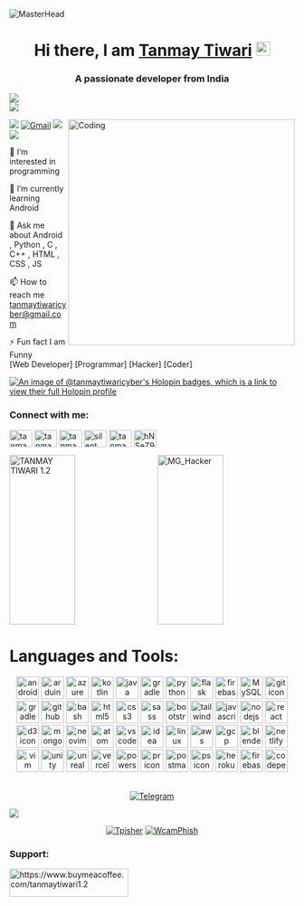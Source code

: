 ![MasterHead](https://1.bp.blogspot.com/-7A4WynwLsMw/XbBpCXG8fHI/AAAAAAAAMt4/uOa1bpLskYgrwGbllhSu2SDj_Mig8SXJQCLcBGAsYHQ/s1600/2000_600px.gif)
<h1 align="center">Hi there, I am <a href="https://remote-coders-2022.netlify.app/">Tanmay Tiwari</a> <img src="https://media.giphy.com/media/hvRJCLFzcasrR4ia7z/giphy.gif" width="25px"></h1>
<h3 align="center">A passionate developer from India</h3>

![](https://komarev.com/ghpvc/?username=your-github-Tanmay-Tiwaricyber&color=dc143c)<br>
![](https://tryhackme-badges.s3.amazonaws.com/TanmayTiwari.png)


<img align="right" alt="Coding" width="400" src="https://cdn.dribbble.com/users/1162077/screenshots/3848914/programmer.gif">

[<img src="https://img.shields.io/badge/Github-%23000000.svg?&style=for-the-badge&logo=github&logoColor=white">](https://github.com/Tanmay-Tiwaricyber)
[<img alt="Gmail" src="https://img.shields.io/badge/Gmail-D14836?style=for-the-badge&logo=gmail&logoColor=white" />](mailto:tanmaytiwaricyber@gmail.com)
[<img src="https://img.shields.io/badge/linkedin-%230077B5.svg?&style=for-the-badge&logo=linkedin&logoColor=white">](https://www.linkedin.com/in/tanmay-tiwari-a4a551235)
[<img src="https://img.shields.io/badge/Portfolio-%23000000.svg?&style=for-the-badge">](https://tanmay-tiwaricyber.netlify.app/)

👀 I’m interested in programming

🌱 I’m currently learning Android

💬 Ask me about Android , Python , C , C++ , HTML , CSS , JS

📫 How to reach me tanmaytiwaricyber@gmail.com

⚡ Fun fact I am Funny
<br>[Web Developer]  [Programmar]  [Hacker]  [Coder]

[![An image of @tanmaytiwaricyber's Holopin badges, which is a link to view their full Holopin profile](https://holopin.me/tanmaytiwaricyber)](https://holopin.io/@tanmaytiwaricyber)


<h3 align="left">Connect with me:</h3>
<p align="left">
<a href="https://codepen.io/tanmay-tiwaricyber" target="blank"><img align="center" src="https://skillicons.dev/icons?i=codepen" alt="tanmay-tiwaricyber" height="30" width="40" /></a>
<a href="https://dev.to/tanmaytiwaricyber" target="blank"><img align="center" src="https://skillicons.dev/icons?i=devto" alt="tanmaytiwaricyber" height="30" width="40" /></a>
<a href="https://stackoverflow.com/users/tanmay-tiwari-1-2" target="blank"><img align="center" src="https://skillicons.dev/icons?i=stackoverflow" alt="tanmay-tiwari-1-2" height="30" width="40" /></a>
<a href="https://www.youtube.com/@silentprogrammerofficial" target="blank"><img align="center" src="https://raw.githubusercontent.com/rahuldkjain/github-profile-readme-generator/master/src/images/icons/Social/youtube.svg" alt="silent programmer official" height="30" width="40" /></a>
<a href="https://www.codechef.com/users/tanmaytiwari08" target="blank"><img align="center" src="https://cdn.jsdelivr.net/npm/simple-icons@3.1.0/icons/codechef.svg" alt="tanmaytiwari08" height="30" width="40" /></a>
<a href="https://discord.gg/hNSeZ9khXD" target="blank"><img align="center" src="https://skillicons.dev/icons?i=discord" alt="hNSeZ9khXD" height="30" width="40" /></a>
</p>
<p><a target="_blank" href="https://github.com/Tanmay-Tiwaricyber">
     <img title="TANMAY TIWARI 1.2" height="300px" width="48%" align="center" src="https://github-readme-stats.vercel.app/api?username=Tanmay-Tiwaricyber&show_icons=true&include_all_commits=true&theme=midnight-purple&cache_seconds=3200"></a>

<a href="https://github.com/Tanmay-Tiwaricyber">
  <img width="48%"  height="300px"  align="right" src="http://github-readme-streak-stats.herokuapp.com?user=Tanmay-Tiwaricyber&theme=midnight-purple&date_format=M%20j%5B%2C%20Y%5D&fire=FFFFFF&sideNums=DDDDDD" alt="MG_Hacker" />
</a>
<br>
<h1>Languages and Tools:</h1> 
<div align="center">
  <img src="https://skillicons.dev/icons?i=androidstudio" width="40px" alt="android icon"/>
  <img src="https://skillicons.dev/icons?i=arduino" width="40px" alt="arduino icon"/>
  <img src="https://skillicons.dev/icons?i=azure" width="40px" alt="azure icon"/>
  <img src="https://skillicons.dev/icons?i=kotlin" width="40px" alt="kotlin icon"/>
  <img src="https://skillicons.dev/icons?i=java" width="40px" alt="java icon"/>
  <img src="https://skillicons.dev/icons?i=gradle" width="40px" alt="gradle icon"/>
  <img src="https://skillicons.dev/icons?i=python" width="40px" alt="python icon"/>
  <img src="https://skillicons.dev/icons?i=flask" width="40px" alt="flask icon"/>
  <img src="https://skillicons.dev/icons?i=firebase" width="40px" alt="firebase icon"/>
  <img src="https://skillicons.dev/icons?i=mysql" width="40px" alt="MySQL icon"/>
  <img src="https://skillicons.dev/icons?i=git" width="40px" alt="git icon"/>
  <img src="https://skillicons.dev/icons?i=gradle" width="40px" alt="gradle icon"/>
  <img src="https://skillicons.dev/icons?i=github" width="40px" alt="github icon"/>
  <img src="https://skillicons.dev/icons?i=bash" width="40px" alt="bash icon"/>
  <img src="https://skillicons.dev/icons?i=html" width="40px" alt="html5 icon"/>
  <img src="https://skillicons.dev/icons?i=css" width="40px" alt="css3 icon"/>
  <img src="https://skillicons.dev/icons?i=sass" width="40px" alt="sass icon"/>
  <img src="https://skillicons.dev/icons?i=bootstrap" width="40px" alt="bootstrap icon"/>
  <img src="https://skillicons.dev/icons?i=tailwind" width="40px" alt="tailwind icon"/>
  <img src="https://skillicons.dev/icons?i=javascript" width="40px" alt="javascript icon"/>
  <img src="https://skillicons.dev/icons?i=nodejs" width="40px" alt="nodejs icon"/>
  <img src="https://skillicons.dev/icons?i=react" width="40px" alt="react icon"/>
  <img src="https://skillicons.dev/icons?i=d3" width="40px" alt="d3 icon"/>
  <img src="https://skillicons.dev/icons?i=mongodb" width="40px" alt="mongodb icon"/>
  <img src="https://skillicons.dev/icons?i=neovim" width="40px" alt="neovim icon"/>
  <img src="https://skillicons.dev/icons?i=atom" width="40px" alt="atom icon"/>
  <img src="https://skillicons.dev/icons?i=vscode" width="40px" alt="vscode icon"/>
  <img src="https://skillicons.dev/icons?i=idea" width="40px" alt="idea icon"/>
  <img src="https://skillicons.dev/icons?i=linux" width="40px" alt="linux icon"/>
  <img src="https://skillicons.dev/icons?i=aws" width="40px" alt="aws icon"/>
  <img src="https://skillicons.dev/icons?i=gcp" width="40px" alt="gcp icon"/>
  <img src="https://skillicons.dev/icons?i=blender" width="40px" alt="blender icon"/>
  <img src="https://skillicons.dev/icons?i=netlify" width="40px" alt="netlify icon"/>
  <img src="https://skillicons.dev/icons?i=vim" width="40px" alt="vim icon"/>
  <img src="https://skillicons.dev/icons?i=unity" width="40px" alt="unity icon"/>
  <img src="https://skillicons.dev/icons?i=unreal" width="40px" alt="unreal icon"/>
  <img src="https://skillicons.dev/icons?i=vercel" width="40px" alt="vercel icon"/>
  <img src="https://skillicons.dev/icons?i=powershell" width="40px" alt="powershell icon"/>
  <img src="https://skillicons.dev/icons?i=pr" width="40px" alt="pr icon"/>
  <img src="https://skillicons.dev/icons?i=postman" width="40px" alt="postman icon"/>
  <img src="https://skillicons.dev/icons?i=ps" width="40px" alt="ps icon"/>
  <img src="https://skillicons.dev/icons?i=heroku" width="40px" alt="heroku icon"/>
  <img src="https://skillicons.dev/icons?i=firebase" width="40px" alt="firebase icon"/>
  <img src="https://skillicons.dev/icons?i=codepen" width="40px" alt="codepen icon"/>
  

</div>
<br>
<p align="center"
    
<a target="_blank" href="https://t.me/Silentprogrammerofficial"><img title="Telegram" src="https://img.shields.io/badge/TELEGRAM-black?style=for-the-badge&logo=Telegram"></a>
</p>

<img src="https://github-profile-trophy.vercel.app/?username=Tanmay-Tiwaricyber&theme=midnight-pruple&no-frame=true&row=1&&margin-w=20&no-bg=false"></img>

<p align="center">
<a target="_blank" href="https://github.com/Tanmay-Tiwaricyber/tphisher"><img title="Tpisher" src="https://github-readme-stats.vercel.app/api/pin/?username=Tanmay-Tiwaricyber&repo=Tphisher&theme=midnight-purple"></a>
<a target="_blank" href="https://github.com/Tanmay-Tiwaricyber/WcamPhish"><img title="WcamPhish" src="https://github-readme-stats.vercel.app/api/pin/?username=Tanmay-Tiwaricyber&repo=WcamPhish&theme=midnight-purple"></a>

     

</p>
<h3 align="left"><b>Support:</b></h3>
<p><a href="https://www.buymeacoffee.com/tanmaytiwari1.2"> <img src="https://cdn.buymeacoffee.com/buttons/v2/default-yellow.png" align="center" height="50" width="210" alt="https://www.buymeacoffee.com/tanmaytiwari1.2" /></a></p><br><br>


